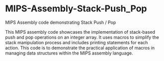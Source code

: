 # MIPS-Assembly-Stack-Push_Pop
MIPS Assembly code demonstrating Stack Push / Pop

This MIPS assembly code showcases the implementation of stack-based push and pop operations on an integer array. It uses macros to simplify the stack manipulation process and includes printing statements for each action. This code is to demonstrate the practical application of macros in managing data structures within the MIPS assembly language.
